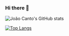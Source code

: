 ### Hi there 👋

![João Canto's GitHub stats](https://github-readme-stats.vercel.app/api?username=jpcanto&show_icons=true&theme=merko)

[![Top Langs](https://github-readme-stats.vercel.app/api/top-langs/?username=jpcanto&langs_count=8)](https://github.com/anuraghazra/github-readme-stats)
